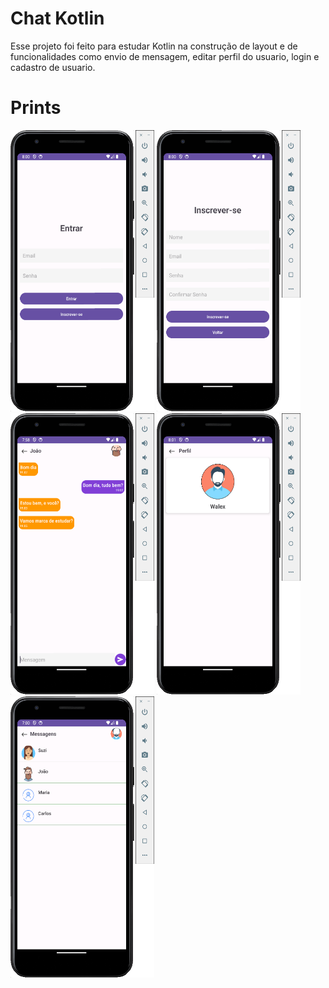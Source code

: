 
# Chat Kotlin

Esse projeto foi feito para estudar Kotlin na construção de layout e de funcionalidades como envio de mensagem, editar perfil do usuario, login e cadastro de usuario.

# Prints
<img width="230" height="450" src="https://github.com/walex36/kotlin_chat/blob/master/imgs/signIn.png?raw=true"> <img width="230" height="450" src="https://github.com/walex36/kotlin_chat/blob/master/imgs/signUp.png?raw=true"> <img width="230" height="450" src="https://github.com/walex36/kotlin_chat/blob/master/imgs/friends.png?raw=true"> <img width="230" height="450" src="https://github.com/walex36/kotlin_chat/blob/master/imgs/profile.png?raw=true"> <img width="230" height="450" src="https://github.com/walex36/kotlin_chat/blob/master/imgs/chat.png?raw=true"> 
